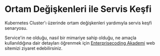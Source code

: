 # Ortam Değişkenleri ile Servis Keşfi
Kubernetes Cluster'ı üzerinde ortam değişkenleri yardımıyla servis keşfi senaryosu.

Service'in ne olduğu, nasıl bir mimariye sahip olduğu, ne amaçla kullanıldığına dair detayları öğrenmek için [Enterprisecoding Akademi](http://akademi.enterprisecoding.com/) web sitemizi ziyaret edebilirsiniz.